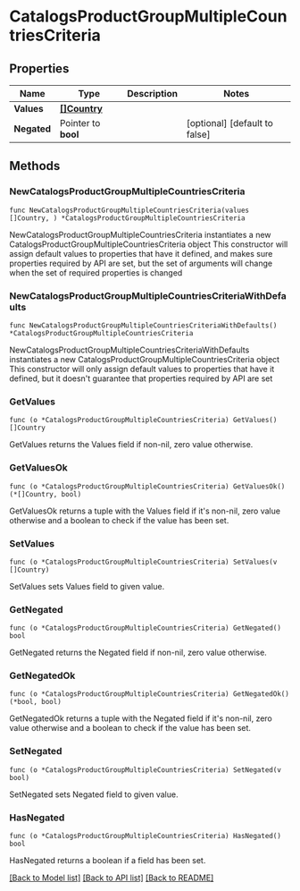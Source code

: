 # CatalogsProductGroupMultipleCountriesCriteria

## Properties

Name | Type | Description | Notes
------------ | ------------- | ------------- | -------------
**Values** | [**[]Country**](Country.md) |  | 
**Negated** | Pointer to **bool** |  | [optional] [default to false]

## Methods

### NewCatalogsProductGroupMultipleCountriesCriteria

`func NewCatalogsProductGroupMultipleCountriesCriteria(values []Country, ) *CatalogsProductGroupMultipleCountriesCriteria`

NewCatalogsProductGroupMultipleCountriesCriteria instantiates a new CatalogsProductGroupMultipleCountriesCriteria object
This constructor will assign default values to properties that have it defined,
and makes sure properties required by API are set, but the set of arguments
will change when the set of required properties is changed

### NewCatalogsProductGroupMultipleCountriesCriteriaWithDefaults

`func NewCatalogsProductGroupMultipleCountriesCriteriaWithDefaults() *CatalogsProductGroupMultipleCountriesCriteria`

NewCatalogsProductGroupMultipleCountriesCriteriaWithDefaults instantiates a new CatalogsProductGroupMultipleCountriesCriteria object
This constructor will only assign default values to properties that have it defined,
but it doesn't guarantee that properties required by API are set

### GetValues

`func (o *CatalogsProductGroupMultipleCountriesCriteria) GetValues() []Country`

GetValues returns the Values field if non-nil, zero value otherwise.

### GetValuesOk

`func (o *CatalogsProductGroupMultipleCountriesCriteria) GetValuesOk() (*[]Country, bool)`

GetValuesOk returns a tuple with the Values field if it's non-nil, zero value otherwise
and a boolean to check if the value has been set.

### SetValues

`func (o *CatalogsProductGroupMultipleCountriesCriteria) SetValues(v []Country)`

SetValues sets Values field to given value.


### GetNegated

`func (o *CatalogsProductGroupMultipleCountriesCriteria) GetNegated() bool`

GetNegated returns the Negated field if non-nil, zero value otherwise.

### GetNegatedOk

`func (o *CatalogsProductGroupMultipleCountriesCriteria) GetNegatedOk() (*bool, bool)`

GetNegatedOk returns a tuple with the Negated field if it's non-nil, zero value otherwise
and a boolean to check if the value has been set.

### SetNegated

`func (o *CatalogsProductGroupMultipleCountriesCriteria) SetNegated(v bool)`

SetNegated sets Negated field to given value.

### HasNegated

`func (o *CatalogsProductGroupMultipleCountriesCriteria) HasNegated() bool`

HasNegated returns a boolean if a field has been set.


[[Back to Model list]](../README.md#documentation-for-models) [[Back to API list]](../README.md#documentation-for-api-endpoints) [[Back to README]](../README.md)


